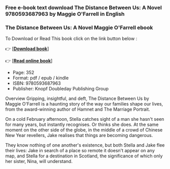 ### Free e-book text download The Distance Between Us: A Novel 9780593687963 by Maggie O&#039;Farrell  in English



### The Distance Between Us: A Novel Maggie O&#039;Farrell ebook

To Download or Read This book click on the link button below :

👉  [**[Download book](http://filesbooks.info/download.php?group=book&from=github.com&id=700129&lnk=1060 "Download book")**]

👉  [**[Read online book](http://filesbooks.info/download.php?group=book&from=github.com&id=700129&lnk=1060 "Read online book")**]





* Page: 352
* Format: pdf / epub / kindle
* ISBN: 9780593687963
* Publisher: Knopf Doubleday Publishing Group





Overview
Gripping, insightful, and deft, The Distance Between Us by Maggie O&#039;Farrell is a haunting story of the way our families shape our lives, from the award-winning author of Hamnet and The Marriage Portrait.
 
 On a cold February afternoon, Stella catches sight of a man she hasn&#039;t seen for many years, but instantly recognises. Or thinks she does. At the same moment on the other side of the globe, in the middle of a crowd of Chinese New Year revellers, Jake realises that things are becoming dangerous.
 
 They know nothing of one another&#039;s existence, but both Stella and Jake flee their lives: Jake in search of a place so remote it doesn&#039;t appear on any map, and Stella for a destination in Scotland, the significance of which only her sister, Nina, will understand.



